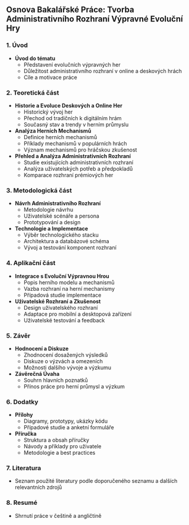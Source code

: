 ## Osnova Bakalářské Práce: Tvorba Administrativního Rozhraní Výpravné Evoluční Hry

### 1. Úvod
- **Úvod do tématu**
  - Představení evolučních výpravných her
  - Důležitost administrativního rozhraní v online a deskových hrách
  - Cíle a motivace práce

### 2. Teoretická část
- **Historie a Evoluce Deskových a Online Her**
  - Historický vývoj her
  - Přechod od tradičních k digitálním hrám
  - Současný stav a trendy v herním průmyslu
- **Analýza Herních Mechanismů**
  - Definice herních mechanismů
  - Příklady mechanismů v populárních hrách
  - Význam mechanismů pro hráčskou zkušenost
- **Přehled a Analýza Administrativních Rozhraní**
  - Studie existujících administrativních rozhraní
  - Analýza uživatelských potřeb a předpokladů
  - Komparace rozhraní prémiových her

### 3. Metodologická část
- **Návrh Administrativního Rozhraní**
  - Metodologie návrhu
  - Uživatelské scénáře a persona
  - Prototypování a design
- **Technologie a Implementace**
  - Výběr technologického stacku
  - Architektura a databázové schéma
  - Vývoj a testování komponent rozhraní

### 4. Aplikační část
- **Integrace s Evoluční Výpravnou Hrou**
  - Popis herního modelu a mechanismů
  - Vazba rozhraní na herní mechanismy
  - Případová studie implementace
- **Uživatelské Rozhraní a Zkušenost**
  - Design uživatelského rozhraní
  - Adaptace pro mobilní a desktopová zařízení
  - Uživatelské testování a feedback

### 5. Závěr
- **Hodnocení a Diskuze**
  - Zhodnocení dosažených výsledků
  - Diskuze o výzvách a omezeních
  - Možnosti dalšího vývoje a výzkumu
- **Závěrečná Úvaha**
  - Souhrn hlavních poznatků
  - Přínos práce pro herní průmysl a výzkum

### 6. Dodatky
- **Přílohy**
  - Diagramy, prototypy, ukázky kódu
  - Případové studie a anketní formuláře
- **Příručka**
  - Struktura a obsah příručky
  - Návody a příklady pro uživatele
  - Metodologie a best practices

### 7. Literatura
- Seznam použité literatury podle doporučeného seznamu a dalších relevantních zdrojů

### 8. Resumé
- Shrnutí práce v češtině a angličtině
